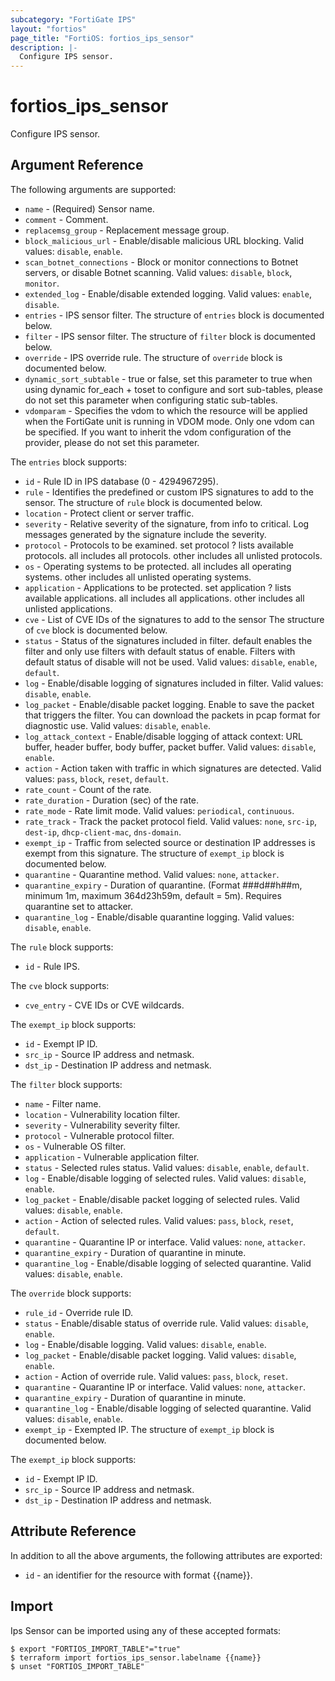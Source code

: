 ```yaml
---
subcategory: "FortiGate IPS"
layout: "fortios"
page_title: "FortiOS: fortios_ips_sensor"
description: |-
  Configure IPS sensor.
---
```


# fortios_ips_sensor
Configure IPS sensor.

## Argument Reference

The following arguments are supported:

* `name` - (Required) Sensor name.
* `comment` - Comment.
* `replacemsg_group` - Replacement message group.
* `block_malicious_url` - Enable/disable malicious URL blocking. Valid values: `disable`, `enable`.
* `scan_botnet_connections` - Block or monitor connections to Botnet servers, or disable Botnet scanning. Valid values: `disable`, `block`, `monitor`.
* `extended_log` - Enable/disable extended logging. Valid values: `enable`, `disable`.
* `entries` - IPS sensor filter. The structure of `entries` block is documented below.
* `filter` - IPS sensor filter. The structure of `filter` block is documented below.
* `override` - IPS override rule. The structure of `override` block is documented below.
* `dynamic_sort_subtable` - true or false, set this parameter to true when using dynamic for_each + toset to configure and sort sub-tables, please do not set this parameter when configuring static sub-tables.
* `vdomparam` - Specifies the vdom to which the resource will be applied when the FortiGate unit is running in VDOM mode. Only one vdom can be specified. If you want to inherit the vdom configuration of the provider, please do not set this parameter.

The `entries` block supports:

* `id` - Rule ID in IPS database (0 - 4294967295).
* `rule` - Identifies the predefined or custom IPS signatures to add to the sensor. The structure of `rule` block is documented below.
* `location` - Protect client or server traffic.
* `severity` - Relative severity of the signature, from info to critical. Log messages generated by the signature include the severity.
* `protocol` - Protocols to be examined. set protocol ? lists available protocols. all includes all protocols. other includes all unlisted protocols.
* `os` - Operating systems to be protected.  all includes all operating systems. other includes all unlisted operating systems.
* `application` - Applications to be protected. set application ? lists available applications. all includes all applications. other includes all unlisted applications.
* `cve` - List of CVE IDs of the signatures to add to the sensor The structure of `cve` block is documented below.
* `status` - Status of the signatures included in filter. default enables the filter and only use filters with default status of enable. Filters with default status of disable will not be used. Valid values: `disable`, `enable`, `default`.
* `log` - Enable/disable logging of signatures included in filter. Valid values: `disable`, `enable`.
* `log_packet` - Enable/disable packet logging. Enable to save the packet that triggers the filter. You can download the packets in pcap format for diagnostic use. Valid values: `disable`, `enable`.
* `log_attack_context` - Enable/disable logging of attack context: URL buffer, header buffer, body buffer, packet buffer. Valid values: `disable`, `enable`.
* `action` - Action taken with traffic in which signatures are detected. Valid values: `pass`, `block`, `reset`, `default`.
* `rate_count` - Count of the rate.
* `rate_duration` - Duration (sec) of the rate.
* `rate_mode` - Rate limit mode. Valid values: `periodical`, `continuous`.
* `rate_track` - Track the packet protocol field. Valid values: `none`, `src-ip`, `dest-ip`, `dhcp-client-mac`, `dns-domain`.
* `exempt_ip` - Traffic from selected source or destination IP addresses is exempt from this signature. The structure of `exempt_ip` block is documented below.
* `quarantine` - Quarantine method. Valid values: `none`, `attacker`.
* `quarantine_expiry` - Duration of quarantine. (Format ###d##h##m, minimum 1m, maximum 364d23h59m, default = 5m). Requires quarantine set to attacker.
* `quarantine_log` - Enable/disable quarantine logging. Valid values: `disable`, `enable`.

The `rule` block supports:

* `id` - Rule IPS.

The `cve` block supports:

* `cve_entry` - CVE IDs or CVE wildcards.

The `exempt_ip` block supports:

* `id` - Exempt IP ID.
* `src_ip` - Source IP address and netmask.
* `dst_ip` - Destination IP address and netmask.

The `filter` block supports:

* `name` - Filter name.
* `location` - Vulnerability location filter.
* `severity` - Vulnerability severity filter.
* `protocol` - Vulnerable protocol filter.
* `os` - Vulnerable OS filter.
* `application` - Vulnerable application filter.
* `status` - Selected rules status. Valid values: `disable`, `enable`, `default`.
* `log` - Enable/disable logging of selected rules. Valid values: `disable`, `enable`.
* `log_packet` - Enable/disable packet logging of selected rules. Valid values: `disable`, `enable`.
* `action` - Action of selected rules. Valid values: `pass`, `block`, `reset`, `default`.
* `quarantine` - Quarantine IP or interface. Valid values: `none`, `attacker`.
* `quarantine_expiry` - Duration of quarantine in minute.
* `quarantine_log` - Enable/disable logging of selected quarantine. Valid values: `disable`, `enable`.

The `override` block supports:

* `rule_id` - Override rule ID.
* `status` - Enable/disable status of override rule. Valid values: `disable`, `enable`.
* `log` - Enable/disable logging. Valid values: `disable`, `enable`.
* `log_packet` - Enable/disable packet logging. Valid values: `disable`, `enable`.
* `action` - Action of override rule. Valid values: `pass`, `block`, `reset`.
* `quarantine` - Quarantine IP or interface. Valid values: `none`, `attacker`.
* `quarantine_expiry` - Duration of quarantine in minute.
* `quarantine_log` - Enable/disable logging of selected quarantine. Valid values: `disable`, `enable`.
* `exempt_ip` - Exempted IP. The structure of `exempt_ip` block is documented below.

The `exempt_ip` block supports:

* `id` - Exempt IP ID.
* `src_ip` - Source IP address and netmask.
* `dst_ip` - Destination IP address and netmask.


## Attribute Reference

In addition to all the above arguments, the following attributes are exported:
* `id` - an identifier for the resource with format {{name}}.

## Import

Ips Sensor can be imported using any of these accepted formats:
```
$ export "FORTIOS_IMPORT_TABLE"="true"
$ terraform import fortios_ips_sensor.labelname {{name}}
$ unset "FORTIOS_IMPORT_TABLE"
```
